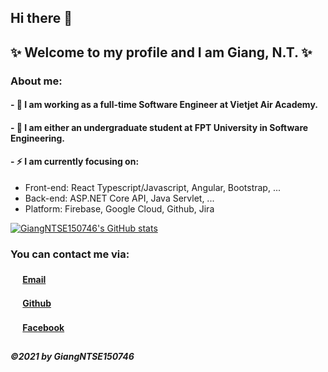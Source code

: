 ## Hi there 👋
## ✨ Welcome to my profile and I am Giang, N.T. ✨
<!--
**hiiamgiang/my-profile** is a ✨ _special_ ✨ repository because its `README.md` (this file) appears on your GitHub profile.

Here are some ideas to get you started:

- 🔭 I’m currently working on ...
- 🌱 I’m currently learning ...
- 👯 I’m looking to collaborate on ...
- 🤔 I’m looking for help with ...
- 💬 Ask me about ...
- 📫 How to reach me: ...
- 😄 Pronouns: ...
- ⚡ Fun fact: ...
-->

### About me:
#### - 🔭 I am working as a full-time Software Engineer at Vietjet Air Academy.
#### - 🌱 I am either an undergraduate student at FPT University in Software Engineering.

#### - ⚡ I am currently focusing on:
* Front-end: React Typescript/Javascript, Angular, Bootstrap, ...
* Back-end: ASP.NET Core API, Java Servlet, ...
* Platform: Firebase, Google Cloud, Github, Jira

[![GiangNTSE150746's GitHub stats](https://github-readme-stats.vercel.app/api?username=giangntse150746&theme=radical)](https://github.com/anuraghazra/github-readme-stats)

### You can contact me via:
#### <img src="https://edent.github.io/SuperTinyIcons/images/svg/gmail.svg" width="16" />  [Email](mailto:giangntse150746@fpt.edu.vn)
#### <img src="https://edent.github.io/SuperTinyIcons/images/svg/github.svg" width="16" />  [Github](https://github.com/giangntse150746)
#### <img src="https://edent.github.io/SuperTinyIcons/images/svg/facebook.svg" width="16" />  [Facebook](https://fb.com/MashiMar.2001)
##
##### ©2021 by GiangNTSE150746
